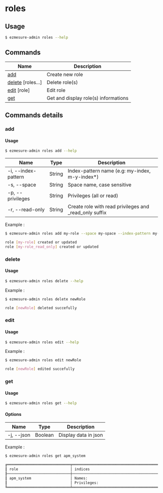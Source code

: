 # roles

## Usage

```bash
$ ezmesure-admin roles --help
```

## Commands

| Name | Description |
| --- | --- |
| [add](#add) <role> | Create new role |
| [delete](#delete) [roles...] | Delete role(s) |
| [edit](#edit) [role] | Edit role |
| [get](#get) <role> | Get and display role(s) informations |

## Commands details

### add

#### Usage
```bash
$ ezmesure-admin roles add --help
```

| Name | Type | Description |
| --- | --- | --- |
| -i, --index-pattern | String | Index-pattern name (e.g: my-index, m-y-index*) |
| -s, --space | String | Space name, case sensitive |
| -p, --privileges | String | Privileges (all or read) |
| -r, --read-only | String | Create role with read privileges and _read_only suffix |

Example :

```bash
$ ezmesure-admin roles add my-role --space my-space --index-pattern my-index --privileges read --read-only

role [my-role] created or updated
role [my-role_read_only] created or updated
```

### delete

#### Usage
```bash
$ ezmesure-admin roles delete --help
```

Example :

```bash
$ ezmesure-admin roles delete newRole

role [newRole] deleted succefully
```

### edit

#### Usage
```bash
$ ezmesure-admin roles edit --help
```

Example :

```bash
$ ezmesure-admin roles edit newRole

role [newRole] edited succefully
```

### get

#### Usage
```bash
$ ezmesure-admin roles get --help
```

#### Options
| Name | Type | Description |
| --- | --- | --- |
| -j, --json | Boolean | Display data in json |

Example :

```bash
$ ezmesure-admin roles get apm_system

╔═════════════════════════════╤════════════════════════════════════════════════════════════════════════════════════════╤═════════════════════════════╗
║ role                        │ indices                                                                                │ spaces                      ║
╟─────────────────────────────┼────────────────────────────────────────────────────────────────────────────────────────┼─────────────────────────────╢
║ apm_system                  │ Names:                                                                                 │ Space:                      ║
║                             │ Privileges:                                                                            │ Privileges:                 ║
╚═════════════════════════════╧════════════════════════════════════════════════════════════════════════════════════════╧═════════════════════════════╝
```
